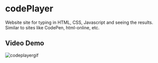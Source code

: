 # codePlayer
Website site for typing in HTML, CSS, Javascript and seeing the results. Similar to sites like CodePen, html-online, etc.


## Video Demo

![codeplayergif]()
